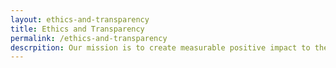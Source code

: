 ```yaml
---
layout: ethics-and-transparency
title: Ethics and Transparency  
permalink: /ethics-and-transparency
descrpition: Our mission is to create measurable positive impact to the environment and people through sustainable business.
---
```



